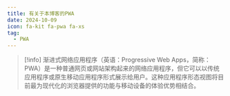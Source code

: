 ```yaml
---
title: 有关于本博客的PWA
date: 2024-10-09
icon: fa-kit fa-pwa fa-xs
tag:
  - PWA
---
```


<!-- markdownlint-disable MD028 -->

> [!info] 
> 渐进式网络应用程序（英语：Progressive Web Apps，简称：PWA）是一种普通网页或网站架构起来的网络应用程序，但它可以以传统应用程序或原生移动应用程序形式展示给用户。这种应用程序形态视图将目前最为现代化的浏览器提供的功能与移动设备的体验优势相结合。 

<!-- markdownlint-enable MD028 -->